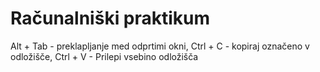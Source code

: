 # Računalniški praktikum
Alt + Tab - preklapljanje med odprtimi okni, Ctrl + C - kopiraj označeno v odložišče, Ctrl + V - Prilepi vsebino odložišča
